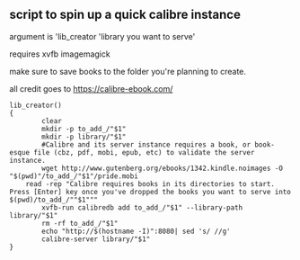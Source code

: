 <h2>script to spin up a quick calibre instance </h2>


argument is 'lib_creator 'library you want to serve'

requires xvfb imagemagick

make sure to save books to the folder you're planning to create. 

all credit goes to https://calibre-ebook.com/

```
lib_creator()
{
        clear
        mkdir -p to_add_/"$1"
        mkdir -p library/"$1"
        #Calibre and its server instance requires a book, or book-esque file (cbz, pdf, mobi, epub, etc) to validate the server instance.
        wget http://www.gutenberg.org/ebooks/1342.kindle.noimages -O "$(pwd)"/to_add_/"$1"/pride.mobi
	read -rep "Calibre requires books in its directories to start. Press [Enter] key once you've dropped the books you want to serve into $(pwd)/to_add_/""$1"""
        xvfb-run calibredb add to_add_/"$1" --library-path library/"$1"
        rm -rf to_add_/"$1"
        echo "http://$(hostname -I)":8080| sed 's/ //g'
        calibre-server library/"$1"
}
```
